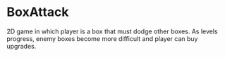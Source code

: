 # BoxAttack
2D game in which player is a box that must dodge other boxes.
As levels progress, enemy boxes become more difficult and player can buy upgrades. 
